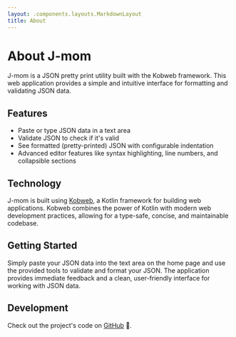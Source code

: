 ```yaml
---
layout: .components.layouts.MarkdownLayout
title: About
---
```


# About J-mom

J-mom is a JSON pretty print utility built with the Kobweb framework. This web application provides a simple and intuitive interface for formatting and validating JSON data.

## Features

- Paste or type JSON data in a text area
- Validate JSON to check if it's valid
- See formatted (pretty-printed) JSON with configurable indentation
- Advanced editor features like syntax highlighting, line numbers, and collapsible sections

## Technology

J-mom is built using [Kobweb](https://kobweb.varabyte.com/), a Kotlin framework for building web applications. Kobweb combines the power of Kotlin with modern web development practices, allowing for a type-safe, concise, and maintainable codebase.

## Getting Started

Simply paste your JSON data into the text area on the home page and use the provided tools to validate and format your JSON. The application provides immediate feedback and a clean, user-friendly interface for working with JSON data.

## Development

Check out the project's code on [GitHub](https://github.com/sjaramillo10/j-mom) 🚀.
